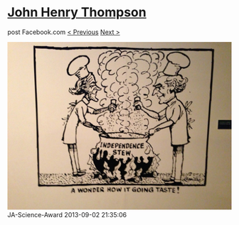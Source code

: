 # [John Henry Thompson](../README.md)
post Facebook.com
[< Previous](2013-09-02-11.md) [Next >](2013-09-02-13.md)

[![](../media/2013-09-02/JA-Science-Award-1.jpg)](../README.md)
JA-Science-Award
2013-09-02 21:35:06